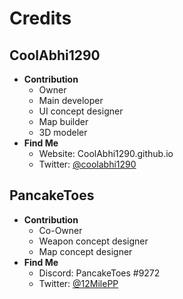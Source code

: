 # Credits

## CoolAbhi1290
- **Contribution**
	- Owner
	- Main developer
	- UI concept designer
	- Map builder
	- 3D modeler
- **Find Me**
	- Website: CoolAbhi1290.github.io
	- Twitter: [@coolabhi1290](https://twitter.com/coolabhi1290)

## PancakeToes
- **Contribution**
	- Co-Owner
	- Weapon concept designer
	- Map concept designer
- **Find Me**
	- Discord: PancakeToes #9272
	- Twitter: [@12MilePP](https://twitter.com/12MilePP)
